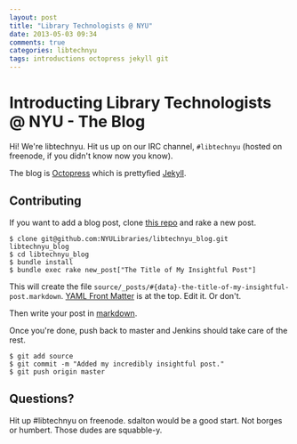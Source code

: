 ```yaml
---
layout: post
title: "Library Technologists @ NYU"
date: 2013-05-03 09:34
comments: true
categories: libtechnyu
tags: introductions octopress jekyll git
---
```


# Introducting Library Technologists @ NYU - The Blog
Hi! We're libtechnyu.  Hit us up on our IRC channel, `#libtechnyu` (hosted on freenode, if you didn't know now you know).



The blog is [Octopress](https://github.com/imathis/octopress) which is prettyfied [Jekyll](https://github.com/mojombo/jekyll).

## Contributing
If you want to add a blog post, clone [this repo](https://github.com/NYULibraries/libtechnyu_blog) and rake a new post.
    
    $ clone git@github.com:NYULibraries/libtechnyu_blog.git libtechnyu_blog
    $ cd libtechnyu_blog
    $ bundle install
    $ bundle exec rake new_post["The Title of My Insightful Post"]

This will create the file `source/_posts/#{data}-the-title-of-my-insightful-post.markdown`.
[YAML Front Matter](https://github.com/mojombo/jekyll/wiki/yaml-front-matter) is at the top. Edit it. Or don't.

Then write your post in [markdown](http://daringfireball.net/projects/markdown/).

Once you're done, push back to master and Jenkins should take care of the rest.

    $ git add source
    $ git commit -m "Added my incredibly insightful post."
    $ git push origin master

## Questions?
Hit up #libtechnyu on freenode.  sdalton would be a good start.  Not borges or humbert.  Those dudes are squabble-y.
